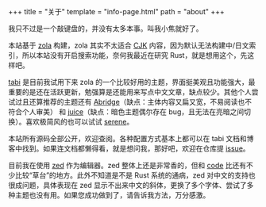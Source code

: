 +++
title = "关于"
template = "info-page.html"
path = "about"
+++

我只不过是一个敲键盘的，并没有太多本事。叫我小焦就好了。

本站基于 [zola](https://www.getzola.org/) 构建，zola 其实不太适合 [CJK](https://zh.wikipedia.org/wiki/%E4%B8%AD%E6%97%A5%E9%9F%A9%E6%B1%89%E5%AD%97) 内容，因为默认无法构建中/日文索引，所以本站没有开启搜索功能，奈何我最近在研究 Rust，就是想用这个，先这样吧。

[tabi](https://welpo.github.io/tabi/) 是目前我试用下来 zola 的一个比较好用的主题，界面挺美观且功能强大，最重要的是还在活跃更新，勉强算是还能用来写点中文文章，缺点较少。其他个人尝试过且还算推荐的主题还有 [Abridge](https://abridge.pages.dev/)（缺点：主体内容又扁又宽，不易阅读也不符合个人审美） 和 [juice](https://juice.huhu.io/)（缺点：暗色主题偶尔存在 bug，且无法在亮暗之间切换）。喜欢极简风的也可以试试 [serene](https://serene-demo.pages.dev/)。

本站所有源码全部公开，欢迎查阅。各种配置方式基本上都可以在 tabi 文档和博客中找到。如果连文档都懒得看，就是想问我，那好吧，欢迎在仓库提 [issue](https://github.com/mxdzs0612/mxdzs0612.github.io/issues)。

目前我在使用 [zed](https://github.com/zed-industries/zed) 作为编辑器。zed 整体上还是非常香的，但和 [code](https://github.com/microsoft/vscode) 比还有不少比较“草台”的地方。此外不知道是不是 Rust 系统的通病，zed 对中文的支持也很成问题，具体表现在 zed 显示不出来中文的斜体，更换了多个字体、尝试了多种主题也没有用。如果您成功做到了，请告诉我方法，万分感激。
